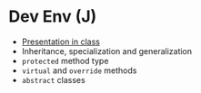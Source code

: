 # Dev Env (J)

-   [Presentation in class](https://docs.google.com/presentation/d/1QvCvjyz0DxEpbBt-u1f16jHo6QiqgpsJx3NTkYILtaw/edit#slide=id.g137e6e9d7f_0_104)
-   Inheritance, specialization and generalization
-   `protected` method type
-   `virtual` and `override` methods
-   `abstract` classes

